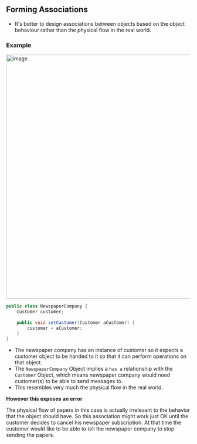 ## Forming Associations

- It's better to design associations between objects based on the object behaviour rathar than the physical flow in the real world.

### Example

<img width="666" alt="image" src="https://user-images.githubusercontent.com/59940078/205904159-00d1ed4e-512c-4cd6-b47c-3dbc8f10471d.png">

```java
public class NewspaperCompany {
    Customer customer;
    
    public void setCustomer(Customer aCustomer) {
        customer = aCustomer;
    }
}
```

- The newspaper company has an instance of customer so it expects a customer object to be handed to it so that it can perform operations on that object.
- The `NewspaperCompany` Object implies a `has a` relationship with the `Customer` Object, which means newspaper company would need customer(s) to be able to send messages to.
- This resembles very much the physical flow in the real world.

**However this exposes an error**

The physical flow of papers in this case is actually irrelevant to the behavior that the object should have. So this association might work just OK until the customer decides to cancel his newspaper subscription. At that time the customer would like to be able to tell the newspaper company to stop sending the papers.
